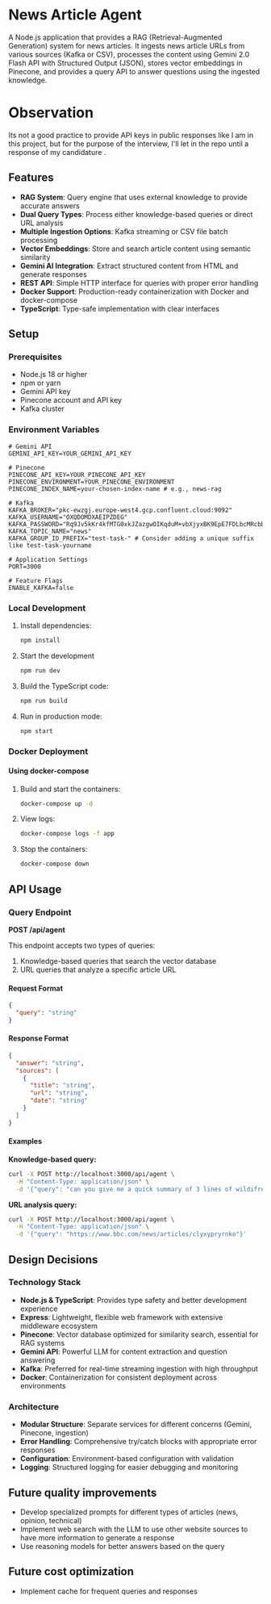 # News Article Agent

A Node.js application that provides a RAG (Retrieval-Augmented Generation) system for news articles. It ingests news article URLs from various sources (Kafka or CSV), processes the content using Gemini 2.0 Flash API with Structured Output (JSON), stores vector embeddings in Pinecone, and provides a query API to answer questions using the ingested knowledge.

# Observation
Its not a good practice to provide API keys in public responses like I am in this project, but for the purpose of the interview, I'll let in the repo until a response of my candidature .

## Features

- **RAG System**: Query engine that uses external knowledge to provide accurate answers
- **Dual Query Types**: Process either knowledge-based queries or direct URL analysis
- **Multiple Ingestion Options**: Kafka streaming or CSV file batch processing
- **Vector Embeddings**: Store and search article content using semantic similarity
- **Gemini AI Integration**: Extract structured content from HTML and generate responses
- **REST API**: Simple HTTP interface for queries with proper error handling
- **Docker Support**: Production-ready containerization with Docker and docker-compose
- **TypeScript**: Type-safe implementation with clear interfaces

## Setup

### Prerequisites

- Node.js 18 or higher
- npm or yarn
- Gemini API key
- Pinecone account and API key
- Kafka cluster

### Environment Variables

```
# Gemini API
GEMINI_API_KEY=YOUR_GEMINI_API_KEY

# Pinecone
PINECONE_API_KEY=YOUR_PINECONE_API_KEY
PINECONE_ENVIRONMENT=YOUR_PINECONE_ENVIRONMENT
PINECONE_INDEX_NAME=your-chosen-index-name # e.g., news-rag

# Kafka 
KAFKA_BROKER="pkc-ewzgj.europe-west4.gcp.confluent.cloud:9092"
KAFKA_USERNAME="OXQDOMDXAEIPZDEG"
KAFKA_PASSWORD="Rq9Jv5kKr4kfMTG0xkJZazgwOIKqduM+vbXjyxBK9EpE7FDLbcMRcbbx17TYEhZm"
KAFKA_TOPIC_NAME="news"
KAFKA_GROUP_ID_PREFIX="test-task-" # Consider adding a unique suffix like test-task-yourname

# Application Settings
PORT=3000

# Feature Flags
ENABLE_KAFKA=false

```

### Local Development

1. Install dependencies:
   ```bash
   npm install
   ```

2. Start the development
   ```bash
   npm run dev
   ```

3. Build the TypeScript code:
   ```bash
   npm run build
   ```

4. Run in production mode:
   ```bash
   npm start
   ```

### Docker Deployment

#### Using docker-compose

1. Build and start the containers:
   ```bash
   docker-compose up -d
   ```

2. View logs:
   ```bash
   docker-compose logs -f app
   ```

3. Stop the containers:
   ```bash
   docker-compose down
   ```

## API Usage

### Query Endpoint

**POST /api/agent**

This endpoint accepts two types of queries:
1. Knowledge-based queries that search the vector database
2. URL queries that analyze a specific article URL

#### Request Format

```json
{
  "query": "string"
}
```

#### Response Format

```json
{
  "answer": "string",
  "sources": [
    {
      "title": "string",
      "url": "string",
      "date": "string"
    }
  ]
}
```

#### Examples

**Knowledge-based query:**

```bash
curl -X POST http://localhost:3000/api/agent \
  -H "Content-Type: application/json" \
  -d '{"query": "can you give me a quick summary of 3 lines of wildifres in los angeles"}'
```

**URL analysis query:**

```bash
curl -X POST http://localhost:3000/api/agent \
  -H "Content-Type: application/json" \
  -d '{"query": "https://www.bbc.com/news/articles/clyxypryrnko"}'
```


## Design Decisions

### Technology Stack

- **Node.js & TypeScript**: Provides type safety and better development experience
- **Express**: Lightweight, flexible web framework with extensive middleware ecosystem
- **Pinecone**: Vector database optimized for similarity search, essential for RAG systems
- **Gemini API**: Powerful LLM for content extraction and question answering
- **Kafka**: Preferred for real-time streaming ingestion with high throughput
- **Docker**: Containerization for consistent deployment across environments

### Architecture

- **Modular Structure**: Separate services for different concerns (Gemini, Pinecone, ingestion)
- **Error Handling**: Comprehensive try/catch blocks with appropriate error responses
- **Configuration**: Environment-based configuration with validation
- **Logging**: Structured logging for easier debugging and monitoring

## Future quality improvements

- Develop specialized prompts for different types of articles (news, opinion, technical)
- Implement web search with the LLM to use other website sources to have more information to generate a response
- Use reasoning models for better answers based on the query

## Future cost optimization

- Implement cache for frequent queries and responses